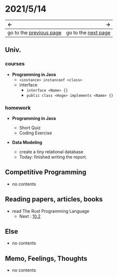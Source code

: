 # 2021/5/14
|←|→|
|:---|---:|
go to the [previous page](./13th.md) | go to the [next page](./15th.md)

## Univ.
### courses
- **Programming in Java**
    - `<instance> instanceof <class>`
    - interface
        - `interface <Name> {}`
        - `public class <Hoge> implements <Name> {}`

### homework
- **Programming in Java**
    - Short Quiz
    - Coding Exercise

- **Data Modeling**
    - create a tiny relational database
    - Today: finished writing the report.

## Competitive Programming
- no contents

## Reading papers, articles, books
- read The Rust Programming Language
    - Next : [10.2](https://doc.rust-jp.rs/book-ja/ch10-02-traits.html)

## Else
- no contents

## Memo, Feelings, Thoughts
- no contents
